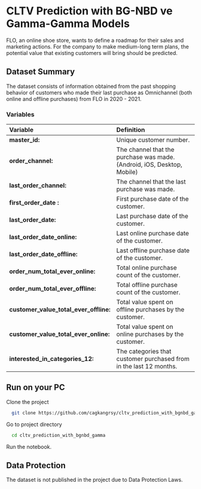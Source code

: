 
# CLTV Prediction with BG-NBD ve Gamma-Gamma Models

FLO, an online shoe store, wants to define a roadmap for their sales and marketing actions. For the company to make medium-long term plans, the potential value that existing customers will bring should be predicted.


## Dataset Summary

The dataset consists of information obtained from the past shopping behavior of customers who made their last purchase as Omnichannel (both online and offline purchases) from FLO in 2020 - 2021.


### Variables

| **Variable** | **Definition** | 
| :-------- | :------- | 
| **master_id:** | Unique customer number. | 
| **order_channel:** | The channel that the purchase was made. (Android, iOS, Desktop, Mobile)| 
| **last_order_channel:** | The channel that the last purchase was made.|
| **first_order_date :** | First purchase date of the customer.| 
| **last_order_date:** | Last purchase date of the customer.| 
| **last_order_date_online:** | Last online purchase date of the customer.| 
| **last_order_date_offline:** | Last offline purchase date of the customer.| 
| **order_num_total_ever_online:** | Total online purchase count of the customer.| 
| **order_num_total_ever_offline:** | Total offline purchase count of the customer.| 
| **customer_value_total_ever_offline:** | Total value spent on offline purchases by the customer.| 
| **customer_value_total_ever_online:** | Total value spent on online purchases by the customer.| 
| **interested_in_categories_12:** | The categories that customer purchased from in the last 12 months.|

## Run on your PC

Clone the project

```bash
  git clone https://github.com/cagkangrsy/cltv_prediction_with_bgnbd_gamma
```

Go to project directory

```bash
  cd cltv_prediction_with_bgnbd_gamma
```

Run the notebook.

## Data Protection

The dataset is not published in the project due to Data Protection Laws.
